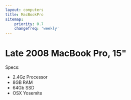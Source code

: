 ```yaml
---
layout: computers
title: MacBookPro
sitemap:
    priority: 0.7
    changefreq: 'weekly'
---
```

# Late 2008 MacBook Pro, 15"

Specs:

* 2.4Gz Processor
* 8GB RAM
* 64Gb SSD
* OSX Yosemite
